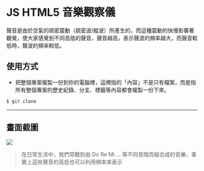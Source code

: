 # JS HTML5 音樂觀察儀

聲音是由於空氣的疏密震動（疏密波/縱波）所產生的，而這種震動的快慢影響著聽覺，使大家感覺到不同高低的聲音，聲音越高，表示聲波的頻率越大，而聲音較低時，聲波的頻率較低。

## 使用方式
- 把整個專案複製一份到你的電腦裡，這裡指的「內容」不是只有檔案，而是指所有整個專案的歷史紀錄、分支、標籤等內容都會複製一份下來。
```sh
$ git clone
```

----

## 畫面截圖
![](https://i.imgur.com/kbJ5L0g.gif)
> 在日常生活中，我們常聽到由 Do Re Mi ... 等不同音階而組合成的音樂，事實上這些聲音的高低也可以利用頻率來表示
